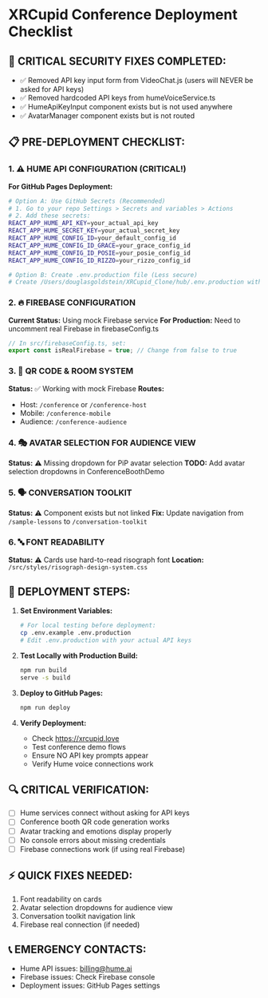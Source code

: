 # XRCupid Conference Deployment Checklist

## 🚨 CRITICAL SECURITY FIXES COMPLETED:
- ✅ Removed API key input form from VideoChat.js (users will NEVER be asked for API keys)
- ✅ Removed hardcoded API keys from humeVoiceService.ts
- ✅ HumeApiKeyInput component exists but is not used anywhere
- ✅ AvatarManager component exists but is not routed

## 📋 PRE-DEPLOYMENT CHECKLIST:

### 1. ⚠️ HUME API CONFIGURATION (CRITICAL!)
**For GitHub Pages Deployment:**
```bash
# Option A: Use GitHub Secrets (Recommended)
# 1. Go to your repo Settings > Secrets and variables > Actions
# 2. Add these secrets:
REACT_APP_HUME_API_KEY=your_actual_api_key
REACT_APP_HUME_SECRET_KEY=your_actual_secret_key
REACT_APP_HUME_CONFIG_ID=your_default_config_id
REACT_APP_HUME_CONFIG_ID_GRACE=your_grace_config_id
REACT_APP_HUME_CONFIG_ID_POSIE=your_posie_config_id
REACT_APP_HUME_CONFIG_ID_RIZZO=your_rizzo_config_id

# Option B: Create .env.production file (Less secure)
# Create /Users/douglasgoldstein/XRCupid_Clone/hub/.env.production with above values
```

### 2. 🔥 FIREBASE CONFIGURATION
**Current Status:** Using mock Firebase service
**For Production:** Need to uncomment real Firebase in firebaseConfig.ts
```javascript
// In src/firebaseConfig.ts, set:
export const isRealFirebase = true; // Change from false to true
```

### 3. 📱 QR CODE & ROOM SYSTEM
**Status:** ✅ Working with mock Firebase
**Routes:**
- Host: `/conference` or `/conference-host`
- Mobile: `/conference-mobile`
- Audience: `/conference-audience`

### 4. 🎭 AVATAR SELECTION FOR AUDIENCE VIEW
**Status:** ⚠️ Missing dropdown for PiP avatar selection
**TODO:** Add avatar selection dropdowns in ConferenceBoothDemo

### 5. 🗣️ CONVERSATION TOOLKIT
**Status:** ⚠️ Component exists but not linked
**Fix:** Update navigation from `/sample-lessons` to `/conversation-toolkit`

### 6. 🔤 FONT READABILITY
**Status:** ⚠️ Cards use hard-to-read risograph font
**Location:** `/src/styles/risograph-design-system.css`

## 🚀 DEPLOYMENT STEPS:

1. **Set Environment Variables:**
   ```bash
   # For local testing before deployment:
   cp .env.example .env.production
   # Edit .env.production with your actual API keys
   ```

2. **Test Locally with Production Build:**
   ```bash
   npm run build
   serve -s build
   ```

3. **Deploy to GitHub Pages:**
   ```bash
   npm run deploy
   ```

4. **Verify Deployment:**
   - Check https://xrcupid.love
   - Test conference demo flows
   - Ensure NO API key prompts appear
   - Verify Hume voice connections work

## 🔍 CRITICAL VERIFICATION:
- [ ] Hume services connect without asking for API keys
- [ ] Conference booth QR code generation works
- [ ] Avatar tracking and emotions display properly
- [ ] No console errors about missing credentials
- [ ] Firebase connections work (if using real Firebase)

## ⚡ QUICK FIXES NEEDED:
1. Font readability on cards
2. Avatar selection dropdowns for audience view
3. Conversation toolkit navigation link
4. Firebase real connection (if needed)

## 📞 EMERGENCY CONTACTS:
- Hume API issues: billing@hume.ai
- Firebase issues: Check Firebase console
- Deployment issues: GitHub Pages settings
